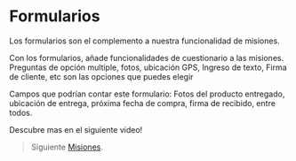 # Formularios

Los formularios son el complemento a nuestra funcionalidad de misiones. 

Con los formularios, añade funcionalidades de cuestionario a las misiones. Preguntas de opción multiple, fotos, ubicación GPS, Ingreso de texto, Firma de cliente, etc son las opciones que puedes elegir 

Campos que podrían contar este formulario: Fotos del producto entregado, ubicación de entrega, próxima fecha de compra, firma de recibido, entre todos. 

Descubre mas en el siguiente video! 

> Siguiente [Misiones](/v1/web-app/basico/misiones.html).
<!--stackedit_data:
eyJoaXN0b3J5IjpbODU3NjkzMDQsLTEzODY3NTY4ODddfQ==
-->